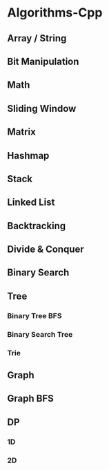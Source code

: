 # Algorithms-Cpp

## Array / String

## Bit Manipulation

## Math

## Sliding Window

## Matrix

## Hashmap

## Stack

## Linked List

## Backtracking

## Divide & Conquer

## Binary Search

## Tree

### Binary Tree BFS

### Binary Search Tree

### Trie

## Graph

## Graph BFS

## DP

### 1D

### 2D
